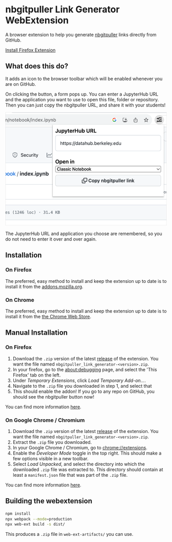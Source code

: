 # nbgitpuller Link Generator WebExtension

A browser extension to help you generate [nbgitpuller](https://jupyterhub.github.io/nbgitpuller/)
links directly from GitHub.

[Install Firefox Extension](https://addons.mozilla.org/en-US/firefox/addon/nbgitpuller-link-generator/?utm_source=addons.mozilla.org&utm_medium=referral&utm_content=search)

## What does this do?

It adds an icon to the browser toolbar which will be enabled whenever you are on GitHub.

On clicking the button, a form pops up. You can enter a JupyterHub URL and the application
you want to use to open this file, folder or repository. Then you
can just copy the nbgitpuller URL, and share it with your students!

![nbgitpuller popover](screenshot-popover.png)

The JupyterHub URL and application you choose are remembered, so
you do not need to enter it over and over again.

## Installation

### On Firefox

The preferred, easy method to install and keep the extension up to date is to install it
from the [addons.mozilla.org](https://addons.mozilla.org/en-US/firefox/addon/nbgitpuller-link-generator/?utm_source=addons.mozilla.org&utm_medium=referral&utm_content=search).

### On Chrome

The preferred, easy method to install and keep the extension up to date is to install it
from the [the Chrome Web Store](https://chrome.google.com/webstore/detail/nbgitpuller-link-generato/hpdbdpklpmppnoibabdkkhnfhkkehgnc).

## Manual Installation

### On Firefox

1. Download the `.zip` version of the latest [release](https://github.com/yuvipanda/nbgitpuller-link-generator/releases)
   of the extension. You want the file named `nbgitpuller_link_generator-<version>.zip`.
2. In your firefox, go to the [about:debugging](about:debugging#/runtime/this-firefox) page,
   and select the 'This Firefox' tab on the left.
3. Under *Temporary Extensions*, click *Load Temporary Add-on...*.
4. Navigate to the `.zip` file you downloaded in step 1, and select that
5. This should enable the addon! If you go to any repo on GitHub, you should see
   the nbgitpuller button now!

You can find more information [here](https://developer.mozilla.org/en-US/docs/Tools/about:debugging#extensions).

### On Google Chrome / Chromium

1. Download the `.zip` version of the latest [release](https://github.com/yuvipanda/nbgitpuller-link-generator/releases)
   of the extension. You want the file named `nbgitpuller_link_generator-<version>.zip`.
2. Extract the `.zip` file you downloaded.
3. In your Google Chrome / Chromium, go to [chrome://extensions](chrome://extensions/).
4. Enable the *Developer Mode* toggle in the top right. This should make a few options visible
   in a new toolbar.
5. Select *Load Unpacked*, and select the directory into which the downloaded `.zip` file
   was extracted to. This directory should contain at least a `manifest.json` file that
   was part of the `.zip` file.

You can find more information [here](https://developer.chrome.com/docs/extensions/mv3/getstarted/#manifest).

## Building the webextension

```bash
npm install
npx webpack --mode=production
npx web-ext build -s dist/
```

This produces a `.zip` file in `web-ext-artifacts/` you can use.